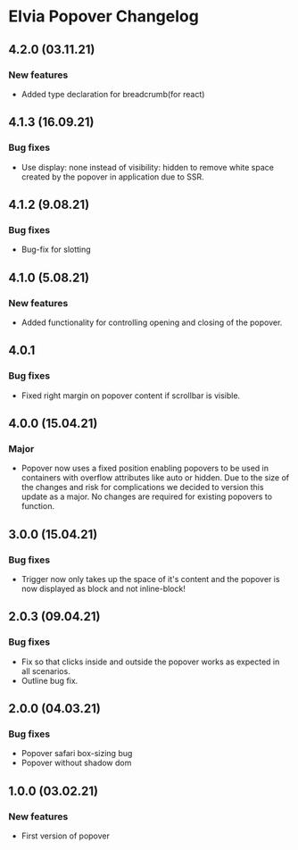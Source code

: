 # Elvia Popover Changelog

## 4.2.0 (03.11.21)

### New features

- Added type declaration for breadcrumb(for react)

## 4.1.3 (16.09.21)

### Bug fixes

- Use display: none instead of visibility: hidden to remove white space created by the popover in application
  due to SSR.

## 4.1.2 (9.08.21)

### Bug fixes

- Bug-fix for slotting

## 4.1.0 (5.08.21)

### New features

- Added functionality for controlling opening and closing of the popover.

## 4.0.1

### Bug fixes

- Fixed right margin on popover content if scrollbar is visible.

## 4.0.0 (15.04.21)

### Major

- Popover now uses a fixed position enabling popovers to be used in containers with overflow attributes like
  auto or hidden. Due to the size of the changes and risk for complications we decided to version this update
  as a major. No changes are required for existing popovers to function.

## 3.0.0 (15.04.21)

### Bug fixes

- Trigger now only takes up the space of it's content and the popover is now displayed as block and not
  inline-block!

## 2.0.3 (09.04.21)

### Bug fixes

- Fix so that clicks inside and outside the popover works as expected in all scenarios.
- Outline bug fix.

## 2.0.0 (04.03.21)

### Bug fixes

- Popover safari box-sizing bug
- Popover without shadow dom

## 1.0.0 (03.02.21)

### New features

- First version of popover
